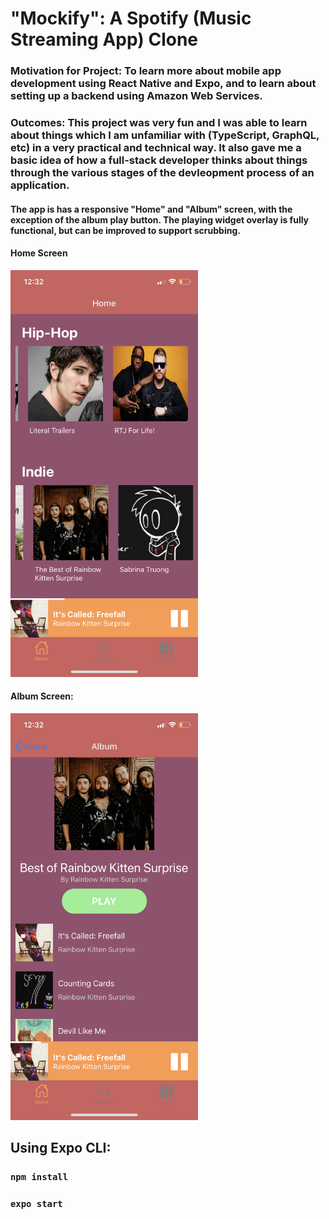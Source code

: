 # "Mockify": A Spotify (Music Streaming App) Clone 
### Motivation for Project: To learn more about mobile app development using React Native and Expo, and to learn about setting up a backend using Amazon Web Services.
### Outcomes: This project was very fun and I was able to learn about things which I am unfamiliar with (TypeScript, GraphQL, etc) in a very practical and technical way. It also gave me a basic idea of how a full-stack developer thinks about things through the various stages of the devleopment process of an application.

#### The app is has a responsive "Home" and "Album" screen, with the exception of the album play button. The playing widget overlay is fully functional, but can be improved to support scrubbing.
#### Home Screen
<img src="IMG_5146.PNG" alt="homescreen" width="300">

#### Album Screen:
<img src="IMG_5145.PNG" alt="albumscreen" width="300">

## Using Expo CLI:
### `npm install`
### `expo start`

